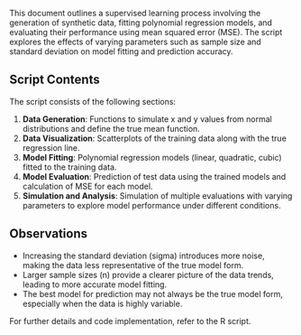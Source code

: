 This document outlines a supervised learning process involving the generation of synthetic data, fitting polynomial regression models, and evaluating their performance using mean squared error (MSE). The script explores the effects of varying parameters such as sample size and standard deviation on model fitting and prediction accuracy.

## Script Contents
The script consists of the following sections:
  
  1. **Data Generation**: Functions to simulate x and y values from normal distributions and define the true mean function.
2. **Data Visualization**: Scatterplots of the training data along with the true regression line.
3. **Model Fitting**: Polynomial regression models (linear, quadratic, cubic) fitted to the training data.
4. **Model Evaluation**: Prediction of test data using the trained models and calculation of MSE for each model.
5. **Simulation and Analysis**: Simulation of multiple evaluations with varying parameters to explore model performance under different conditions.

## Observations
- Increasing the standard deviation (sigma) introduces more noise, making the data less representative of the true model form.
- Larger sample sizes (n) provide a clearer picture of the data trends, leading to more accurate model fitting.
- The best model for prediction may not always be the true model form, especially when the data is highly variable.

For further details and code implementation, refer to the R script.
